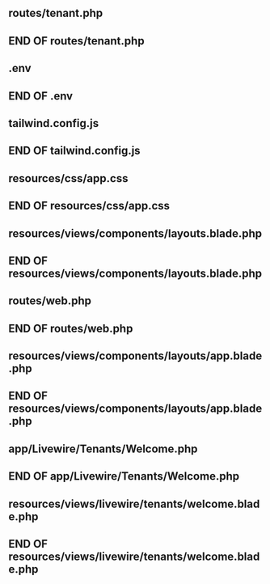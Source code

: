 ## routes/tenant.php
## END OF routes/tenant.php
## .env
## END OF .env
## tailwind.config.js
## END OF tailwind.config.js
## resources/css/app.css
## END OF resources/css/app.css
## resources/views/components/layouts.blade.php
## END OF resources/views/components/layouts.blade.php
## routes/web.php
## END OF routes/web.php
## resources/views/components/layouts/app.blade.php
## END OF resources/views/components/layouts/app.blade.php
## app/Livewire/Tenants/Welcome.php
## END OF app/Livewire/Tenants/Welcome.php

## resources/views/livewire/tenants/welcome.blade.php

## END OF resources/views/livewire/tenants/welcome.blade.php
